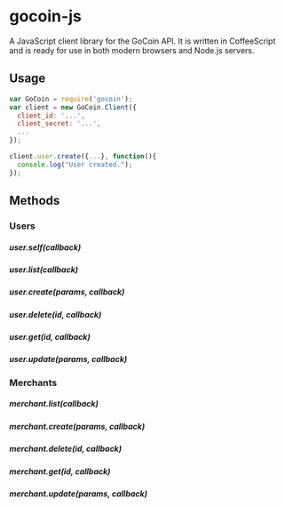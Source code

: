 gocoin-js
===========

A JavaScript client library for the GoCoin API. It is written in CoffeeScript
and is ready for use in both modern browsers and Node.js servers.


## Usage

```js
var GoCoin = require('gocoin');
var client = new GoCoin.Client({
  client_id: '...',
  client_secret: '...',
  ...
});

client.user.create({...}, function(){
  console.log("User created.");
});
```

## Methods

### Users

##### user.self(callback)
##### user.list(callback)
##### user.create(params, callback)
##### user.delete(id, callback)
##### user.get(id, callback)
##### user.update(params, callback)


### Merchants

##### merchant.list(callback)
##### merchant.create(params, callback)
##### merchant.delete(id, callback)
##### merchant.get(id, callback)
##### merchant.update(params, callback)
